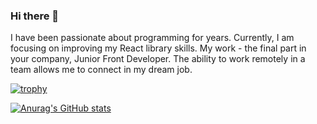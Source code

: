 ### Hi there 👋

I have been passionate about programming for years. Currently, I am focusing on improving my React library skills. My work - the final part in your company, Junior Front Developer. The ability to work remotely in a team allows me to connect in my dream job.

[![trophy](https://github-profile-trophy.vercel.app/?username=ryo-ma)](https://github.com/ryo-ma/github-profile-trophy)

[![Anurag's GitHub stats](https://github-readme-stats.vercel.app/api?username=ludmin)](https://github.com/anuraghazra/github-readme-stats)
